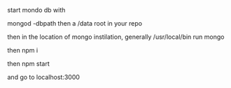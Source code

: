 start mondo db with

mongod -dbpath then a /data root in your repo

then in the location of mongo instilation, generally /usr/local/bin run 
mongo

then npm i

then npm start

and go to localhost:3000